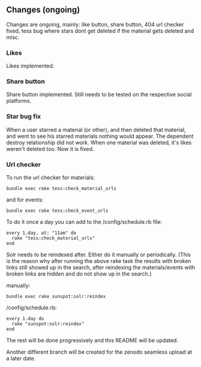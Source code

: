 ## Changes (ongoing)

Changes are ongoing, mainly: 
like button, share button, 404 url checker fixed, tess bug where stars dont get deleted if the material gets deleted and misc.

### Likes

Likes implemented. 

### Share button

Share button implemented. Still needs to be tested on the respective social platforms.

### Star bug fix

When a user starred a material (or other), and then deleted that material, and went to see his starred materials nothing would appear.
The dependent destroy relationship did not work. When one material was deleted, it's likes weren't deleted too. 
Now it is fixed.

### Url checker

To run the url checker for materials: 

`bundle exec rake tess:check_material_urls`

and for events: 

`bundle exec rake tess:check_event_urls` 

To do it once a day you can add to the /config/schedule.rb file: 

```
every 1.day, at: "11am" do
  rake "tess:check_material_urls"
end
```

Solr needs to be reindexed after. Either do it manually or periodically.
(This is the reason why after running the above rake task the results with broken links still showed up in the search, after reindexing the materials/events with broken links are hidden and do not show up in the search.)

manually:

`bundle exec rake sunspot:solr:reindex`

/config/schedule.rb:

```
every 1.day do
  rake "sunspot:solr:reindex"
end
```

The rest will be done progressively and this README will be updated.

Another different branch will be created for the zenodo seamless upload at a later date.
